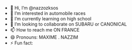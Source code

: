 - 👋 Hi, I’m @nazzozksos
- 👀 I’m interested in automobile races
- 🌱 I’m currently learning on high school
- 💞️ I’m looking to collaborate on SUBARU or CANONICAL
- 📫 How to reach me ON FRANCE
- 😄 Pronouns: MAXIME . NAZZIM
- ⚡ Fun fact:

<!---
nazzozksos/nazzozksos is a ✨ special ✨ repository because its `README.md` (this file) appears on your GitHub profile.
You can click the Preview link to take a look at your changes.
--->
